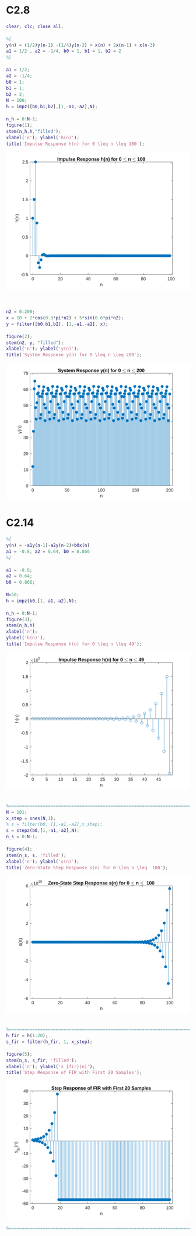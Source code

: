 
# C2.8
```matlab
clear; clc; close all;

%{
y(n) = (1/2)y(n-1) -(1/4)y(n-2) + x(n) + 2x(n-1) + x(n-3)
a1 = 1/2 , a2 = -1/4, b0 = 1, b1 = 1, b2 = 2
%}

a1 = 1/2;
a2 = -1/4;
b0 = 1;
b1 = 1;
b2 = 2;
N = 100;
h = impz([b0,b1,b2],[1,-a1,-a2],N);

n_h = 0:N-1;
figure(1);
stem(n_h,h,"filled");
xlabel('n'); ylabel('h(n)');
title('Impulse Response h(n) for 0 \leq n \leq 100');
```

![figure_0.png](hw3_media/figure_0.png)

```matlab

      
n2 = 0:200;
x = 10 + 2*cos(0.3*pi*n2) + 5*sin(0.6*pi*n2);
y = filter([b0,b1,b2], [1,-a1,-a2], x);

figure(2);
stem(n2, y, "filled");
xlabel('n'); ylabel('y(n)');
title('System Response y(n) for 0 \leq n \leq 200');
```

![figure_1.png](hw3_media/figure_1.png)
# C2.14
```matlab
%{
y(n) = -a1y(n-1)-a2y(n-2)+b0x(n)
a1 = -0.8, a2 = 0.64, b0 = 0.866
%}

a1 = -0.8;
a2 = 0.64;
b0 = 0.866;

N=50;
h = impz(b0,[1,-a1,-a2],N);

n_h = 0:N-1;
figure(3);
stem(n_h,h)
xlabel('n');
ylabel('h(n)');
title('Impulse Response h(n) for 0 \leq n \leq 49');
```

![figure_2.png](hw3_media/figure_2.png)

```matlab

%=========================================================================================%
N = 101;
x_step = ones(N,1);
% s = filter(b0, [1,-a1,-a2],x_step);
s = stepz(b0,[1,-a1,-a2],N);
n_s = 0:N-1;

figure(4);
stem(n_s, s, 'filled');
xlabel('n'); ylabel('s(n)');
title('Zero-State Step Response s(n) for 0 \leq n \leq  100');
```

![figure_3.png](hw3_media/figure_3.png)

```matlab

%==========================================================================================%
h_fir = h(1:20);
s_fir = filter(h_fir, 1, x_step);

figure(5);
stem(n_s, s_fir, 'filled');
xlabel('n'); ylabel('s_{fir}(n)');
title('Step Response of FIR with First 20 Samples');
```

![figure_4.png](hw3_media/figure_4.png)

```matlab
%============================================================================================%

```
